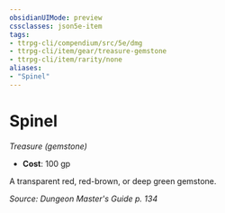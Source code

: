 ```yaml
---
obsidianUIMode: preview
cssclasses: json5e-item
tags:
- ttrpg-cli/compendium/src/5e/dmg
- ttrpg-cli/item/gear/treasure-gemstone
- ttrpg-cli/item/rarity/none
aliases: 
- "Spinel"
---
```

# Spinel
*Treasure (gemstone)*  


- **Cost**: 100 gp

A transparent red, red-brown, or deep green gemstone.

*Source: Dungeon Master's Guide p. 134*